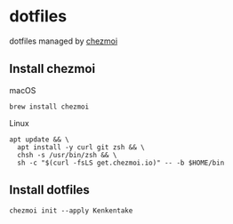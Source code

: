 # dotfiles
dotfiles managed by [chezmoi](https://github.com/twpayne/chezmoi)

## Install chezmoi
macOS
```
brew install chezmoi
```
Linux
```
apt update && \
  apt install -y curl git zsh && \
  chsh -s /usr/bin/zsh && \
  sh -c "$(curl -fsLS get.chezmoi.io)" -- -b $HOME/bin 
```

## Install dotfiles

```
chezmoi init --apply Kenkentake
```
